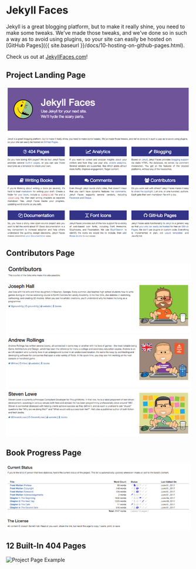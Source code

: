 # Jekyll Faces

Jekyll is a great blogging platform, but to make it really shine, you need to make some tweaks. We've made those tweaks, and we've done so in such a way as to avoid using plugins, so your site can easily be hosted on [GitHub Pages]({{ site.baseurl }}/docs/10-hosting-on-github-pages.html).

Check us out at [JekyllFaces.com](http://jekyllfaces.com/)!

## Project Landing Page

![Project Page Example](docs/images/project.png)

## Contributors Page

![Contributors Page Example](docs/images/contributors.png)

## Book Progress Page

![Book Progress Page Example](docs/images/books-summary.png)

## 12 Built-In 404 Pages

![Project Page Example](docs/images/old-404/sticky.png)
